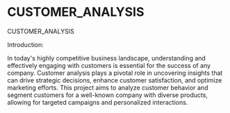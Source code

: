 # CUSTOMER_ANALYSIS
CUSTOMER_ANALYSIS



Introduction:


In today's highly competitive business landscape, understanding and effectively engaging with customers is essential for the success of any company. Customer analysis plays a pivotal role in uncovering insights that can drive strategic decisions, enhance customer satisfaction, and optimize marketing efforts. This project aims to analyze customer behavior and segment customers for a well-known company with diverse products, allowing for targeted campaigns and personalized interactions.
